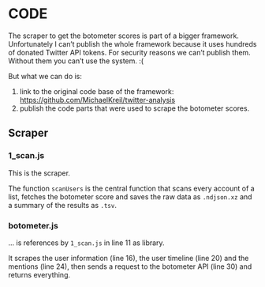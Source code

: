 # CODE

The scraper to get the botometer scores is part of a bigger framework. Unfortunately I can’t publish the whole framework because it uses hundreds of donated Twitter API tokens. For security reasons we can’t publish them.
Without them you can’t use the system. :(

But what we can do is:
1. link to the original code base of the framework: https://github.com/MichaelKreil/twitter-analysis
2. publish the code parts that were used to scrape the botometer scores.

## Scraper

### 1_scan.js

This is the scraper.

The function `scanUsers` is the central function that scans every account of a list, fetches the botometer score and saves the raw data as `.ndjson.xz` and a summary of the results as `.tsv`.

### botometer.js

… is references by `1_scan.js` in line 11 as library.

It scrapes the user information (line 16), the user timeline (line 20) and the mentions (line 24), then sends a request to the botometer API (line 30) and returns everything.


